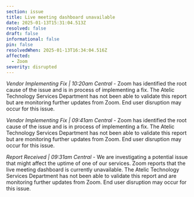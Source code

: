 ```yaml
---
section: issue
title: Live meeting dashboard unavailable
date: 2025-01-13T15:31:04.513Z
resolved: false
draft: false
informational: false
pin: false
resolvedWhen: 2025-01-13T16:34:04.516Z
affected:
  - Zoom
severity: disrupted
---
```

*Vendor Implementing Fix | 10:20am Central* - Zoom has identified the root cause of the issue and is in process of implementing a fix. The Atelic Technology Services Department has not been able to validate this report but are monitoring further updates from Zoom. End user disruption may occur for this issue.

*Vendor Implementing Fix | 09:41am Central* - Zoom has identified the root cause of the issue and is in process of implementing a fix. The Atelic Technology Services Department has not been able to validate this report but are monitoring further updates from Zoom. End user disruption may occur for this issue.

*Report Received | 09:31am Central* - We are investigating a potential issue that might affect the uptime of one of our services. Zoom reports that the live meeting dashboard is currently unavailable. The Atelic Technology Services Department has not been able to validate this report and are monitoring further updates from Zoom. End user disruption may occur for this issue.